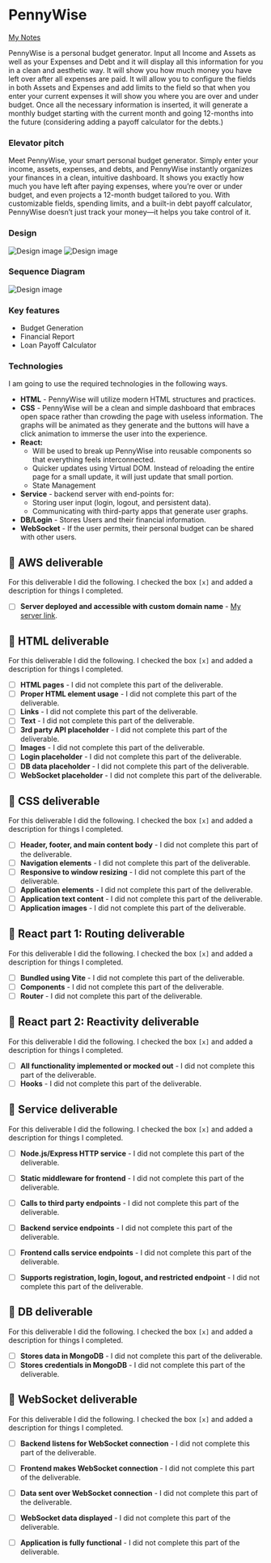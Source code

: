 # PennyWise

[My Notes](notes.md)

PennyWise is a personal budget generator. Input all Income and Assets as well as your Expenses and Debt and it will display all this information for you in a clean and aesthetic way. It will show you how much money you have left over after all expenses are paid. It will allow you to configure the fields in both Assets and Expenses and add limits to the field so that when you enter your current expenses it will show you where you are over and under budget. Once all the necessary information is inserted, it will generate a monthly budget starting with the current month and going 12-months into the future (considering adding a payoff calculator for the debts.)



### Elevator pitch

Meet PennyWise, your smart personal budget generator. Simply enter your income, assets, expenses, and debts, and PennyWise instantly organizes your finances in a clean, intuitive dashboard. It shows you exactly how much you have left after paying expenses, where you’re over or under budget, and even projects a 12-month budget tailored to you. With customizable fields, spending limits, and a built-in debt payoff calculator, PennyWise doesn’t just track your money—it helps you take control of it.

### Design

![Design image](PennyWise-FrontPage-2.jpg)
![Design image](PennyWise-Report-3.jpg)

### Sequence Diagram

![Design image](SequenceDiagram-4.jpg)

### Key features

- Budget Generation
- Financial Report
- Loan Payoff Calculator

### Technologies

I am going to use the required technologies in the following ways.

- **HTML** - PennyWise will utilize modern HTML structures and practices. 
- **CSS** - PennyWise will be a clean and simple dashboard that embraces open space rather than crowding the page with useless information. The graphs will be animated as they generate and the buttons will have a click animation to immerse the user into the experience. 
- **React:** 
  - Will be used to break up PennyWise into reusable components so that everything feels interconnected. 
  - Quicker updates using Virtual DOM. Instead of reloading the entire page for a small update, it will just update that small portion. 
  - State Management
- **Service** - backend server with end-points for:
  - Storing user input (login, logout, and persistent data).
  - Communicating with third-party apps that generate user graphs. 
- **DB/Login** - Stores Users and their financial information. 
- **WebSocket** - If the user permits, their personal budget can be shared with other users. 

## 🚀 AWS deliverable

For this deliverable I did the following. I checked the box `[x]` and added a description for things I completed.

- [ ] **Server deployed and accessible with custom domain name** - [My server link](https://yourdomainnamehere.click).

## 🚀 HTML deliverable

For this deliverable I did the following. I checked the box `[x]` and added a description for things I completed.

- [ ] **HTML pages** - I did not complete this part of the deliverable.
- [ ] **Proper HTML element usage** - I did not complete this part of the deliverable.
- [ ] **Links** - I did not complete this part of the deliverable.
- [ ] **Text** - I did not complete this part of the deliverable.
- [ ] **3rd party API placeholder** - I did not complete this part of the deliverable.
- [ ] **Images** - I did not complete this part of the deliverable.
- [ ] **Login placeholder** - I did not complete this part of the deliverable.
- [ ] **DB data placeholder** - I did not complete this part of the deliverable.
- [ ] **WebSocket placeholder** - I did not complete this part of the deliverable.

## 🚀 CSS deliverable

For this deliverable I did the following. I checked the box `[x]` and added a description for things I completed.

- [ ] **Header, footer, and main content body** - I did not complete this part of the deliverable.
- [ ] **Navigation elements** - I did not complete this part of the deliverable.
- [ ] **Responsive to window resizing** - I did not complete this part of the deliverable.
- [ ] **Application elements** - I did not complete this part of the deliverable.
- [ ] **Application text content** - I did not complete this part of the deliverable.
- [ ] **Application images** - I did not complete this part of the deliverable.

## 🚀 React part 1: Routing deliverable

For this deliverable I did the following. I checked the box `[x]` and added a description for things I completed.

- [ ] **Bundled using Vite** - I did not complete this part of the deliverable.
- [ ] **Components** - I did not complete this part of the deliverable.
- [ ] **Router** - I did not complete this part of the deliverable.

## 🚀 React part 2: Reactivity deliverable

For this deliverable I did the following. I checked the box `[x]` and added a description for things I completed.

- [ ] **All functionality implemented or mocked out** - I did not complete this part of the deliverable.
- [ ] **Hooks** - I did not complete this part of the deliverable.

## 🚀 Service deliverable

For this deliverable I did the following. I checked the box `[x]` and added a description for things I completed.

- [ ] **Node.js/Express HTTP service** - I did not complete this part of the deliverable.
- [ ] **Static middleware for frontend** - I did not complete this part of the deliverable.
- [ ] **Calls to third party endpoints** - I did not complete this part of the deliverable.
- [ ] **Backend service endpoints** - I did not complete this part of the deliverable.
- [ ] **Frontend calls service endpoints** - I did not complete this part of the deliverable.
- [ ] **Supports registration, login, logout, and restricted endpoint** - I did not complete this part of the deliverable.


## 🚀 DB deliverable

For this deliverable I did the following. I checked the box `[x]` and added a description for things I completed.

- [ ] **Stores data in MongoDB** - I did not complete this part of the deliverable.
- [ ] **Stores credentials in MongoDB** - I did not complete this part of the deliverable.

## 🚀 WebSocket deliverable

For this deliverable I did the following. I checked the box `[x]` and added a description for things I completed.

- [ ] **Backend listens for WebSocket connection** - I did not complete this part of the deliverable.
- [ ] **Frontend makes WebSocket connection** - I did not complete this part of the deliverable.
- [ ] **Data sent over WebSocket connection** - I did not complete this part of the deliverable.
- [ ] **WebSocket data displayed** - I did not complete this part of the deliverable.
- [ ] **Application is fully functional** - I did not complete this part of the deliverable.

